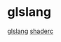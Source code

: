# glslang

[glslang](https://github.com/KhronosGroup/glslang)
[shaderc](https://github.com/google/shaderc)
